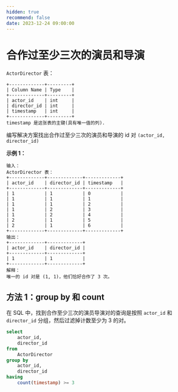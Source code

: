 ```yaml
---
hidden: true
recommend: false
date: 2023-12-24 09:00:00
---
```


# 合作过至少三次的演员和导演

`ActorDirector` 表：

```
+-------------+---------+
| Column Name | Type    |
+-------------+---------+
| actor_id    | int     |
| director_id | int     |
| timestamp   | int     |
+-------------+---------+
timestamp 是这张表的主键(具有唯一值的列).
```

 

编写解决方案找出合作过至少三次的演员和导演的 id 对 `(actor_id, director_id)`

 

**示例 1：**

```
输入：
ActorDirector 表：
+-------------+-------------+-------------+
| actor_id    | director_id | timestamp   |
+-------------+-------------+-------------+
| 1           | 1           | 0           |
| 1           | 1           | 1           |
| 1           | 1           | 2           |
| 1           | 2           | 3           |
| 1           | 2           | 4           |
| 2           | 1           | 5           |
| 2           | 1           | 6           |
+-------------+-------------+-------------+
输出：
+-------------+-------------+
| actor_id    | director_id |
+-------------+-------------+
| 1           | 1           |
+-------------+-------------+
解释：
唯一的 id 对是 (1, 1)，他们恰好合作了 3 次。
```

## 方法 1：group by 和 count

在 SQL 中，找到合作至少三次的演员导演对的查询是按照 `actor_id` 和 `director_id` 分组，然后过滤掉计数至少为 3 的对。

```sql
select 
	actor_id,
	director_id
from 
	ActorDirector
group by 
	actor_id,
	director_id
having 
	count(timestamp) >= 3
```

